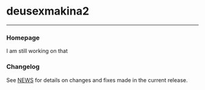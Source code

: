 # deusexmakina2

---

### Homepage

I am still working on that

### Changelog

See [NEWS](https://github.com/MarcosHCK/deusexmakina2/blob/master/NEWS) for details on changes and fixes made in the current release.
